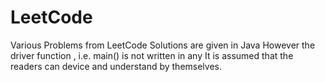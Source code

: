 # LeetCode
Various Problems from LeetCode
Solutions are given in Java
However the driver function , i.e. main() is not written in any
It is assumed that the readers can device and understand by themselves.
